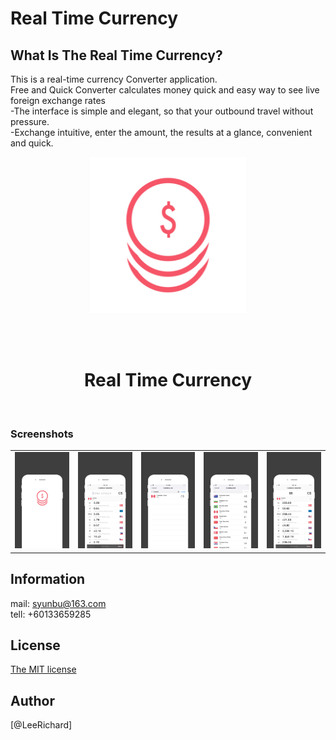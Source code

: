 Real Time Currency
======

## What Is The Real Time Currency?

This is a real-time currency Converter application.
<br>
Free and Quick Converter calculates money quick and easy way to see live foreign exchange rates
<br>
-The interface is simple and elegant, so that your outbound travel without pressure.
<br>
-Exchange intuitive, enter the amount, the results at a glance, convenient and quick.
<br>

<div align="center">
<img width=250 src ="https://raw.githubusercontent.com/LeeRichard468/RealTimeCurrency/master/Image/logo.jpg" />

<br> <br>

<h1> Real Time Currency </h1> 
</div>

<br>


### Screenshots

<table align="center" border="0">

<tr>
<td> <img src="https://raw.githubusercontent.com/LeeRichard468/RealTimeCurrency/master/Image/1.JPG"> </td>
<td> <img src="https://raw.githubusercontent.com/LeeRichard468/RealTimeCurrency/master/Image/2.JPG"> </td>
<td> <img src="https://raw.githubusercontent.com/LeeRichard468/RealTimeCurrency/master/Image/3.JPG"> </td>
<td> <img src="https://raw.githubusercontent.com/LeeRichard468/RealTimeCurrency/master/Image/4.JPG"> </td>
<td> <img src="https://raw.githubusercontent.com/LeeRichard468/RealTimeCurrency/master/Image/5.JPG"> </td>
</tr>

</table>

## Information
mail: syunbu@163.com
<br>
tell: +60133659285


## License

[The MIT license](/LICENSE)

## Author

[@LeeRichard]

